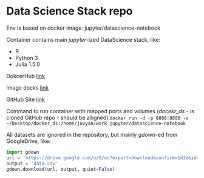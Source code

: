 # Data Science Stack repo 

Env is based on docker image: jupyter/datascience-notebook 

Container contains main _jupyter_-ized DataScience stack, like: 
* R
* Python 3 
* Julia 1.5.0

DokcerHub [link](https://hub.docker.com/r/jupyter/datascience-notebook)

Image docks [link](https://jupyter-docker-stacks.readthedocs.io/en/latest/index.html)

GitHub Site [link](https://github.com/jupyter/docker-stacks)

Command to run container with mapped ports and volumes (_docekr_ds_ - is cloned GitHub repo - should be alligned)
`docker run -d -p 8888:8888 -v ~/Desktop/docker_ds:/home/jovyan/work jupyter/datascience-notebook`

All datasets are ignored in the repository, but  mainly _gdown_-ed from GoogleDrive, like:

```python
import gdown
url = 'https://drive.google.com/u/0/uc?export=download&confirm=1d1e&id=1IXzOffSk-jJHMYhBJdfrHRegKw1ycdr9'
output = 'data.csv'
gdown.download(url, output, quiet=False) 
```
